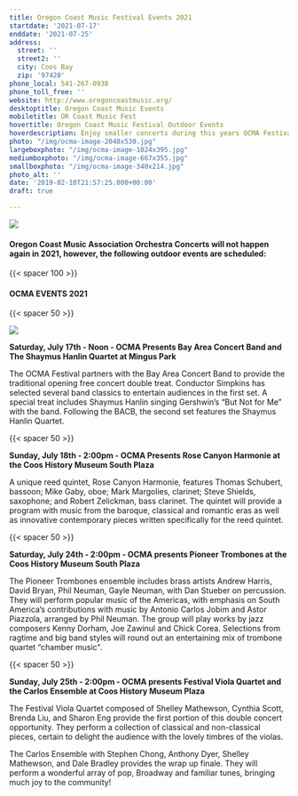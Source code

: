 ```yaml
---
title: Oregon Coast Music Festival Events 2021
startdate: '2021-07-17'
enddate: '2021-07-25'
address:
  street: ''
  street2: ''
  city: Coos Bay
  zip: '97420'
phone_local: 541-267-0938
phone_toll_free: ''
website: http://www.oregoncoastmusic.org/
desktoptitle: Oregon Coast Music Events
mobiletitle: OR Coast Music Fest
hovertitle: Oregon Coast Music Festival Outdoor Events
hoverdescription: Enjoy smaller concerts during this years OCMA Festival weeks.
photo: "/img/ocma-image-2048x530.jpg"
largeboxphoto: "/img/ocma-image-1024x395.jpg"
mediumboxphoto: "/img/ocma-image-667x355.jpg"
smallboxphoto: "/img/ocma-image-340x214.jpg"
photo_alt: ''
date: '2019-02-10T21:57:25.000+00:00'
draft: true

---
```


![](/img/ocma-image.jpeg)

#### **Oregon Coast Music Association Orchestra Concerts will not happen again in 2021, however, the following outdoor events are scheduled:**

{{< spacer 100 >}}

#### **OCMA EVENTS 2021**

{{< spacer 50 >}}

![](/img/shaymus.jpg)

**Saturday, July 17th - Noon - OCMA Presents Bay Area Concert Band and The Shaymus Hanlin Quartet at Mingus Park**

The OCMA Festival partners with the Bay Area Concert Band to provide the traditional opening free concert double treat. Conductor Simpkins has selected several band classics to entertain audiences in the first set. A special treat includes Shaymus Hanlin singing Gershwin’s “But Not for Me” with the band. Following the BACB, the second set features the Shaymus Hanlin Quartet.

{{< spacer 50 >}}

**Sunday, July 18th - 2:00pm - OCMA Presents Rose Canyon Harmonie at the Coos History Museum South Plaza**

A unique reed quintet, Rose Canyon Harmonie, features Thomas Schubert, bassoon; Mike Gaby, oboe; Mark Margolies, clarinet; Steve Shields, saxophone; and Robert Zelickman, bass clarinet. The quintet will provide a program with music from the baroque, classical and romantic eras as well as innovative contemporary pieces written specifically for the reed quintet.

{{< spacer 50 >}}

**Saturday, July 24th - 2:00pm - OCMA presents Pioneer Trombones at the Coos History Museum South Plaza**

The Pioneer Trombones ensemble includes brass artists Andrew Harris, David Bryan, Phil Neuman, Gayle Neuman, with Dan Stueber on percussion. They will perform popular music of the Americas, with emphasis on South America’s contributions with music by Antonio Carlos Jobim and Astor Piazzola, arranged by Phil Neuman. The group will play works by jazz composers Kenny Dorham, Joe Zawinul and Chick Corea. Selections from ragtime and big band styles will round out an entertaining mix of trombone quartet “chamber music".

{{< spacer 50 >}}

**Sunday, July 25th - 2:00pm - OCMA presents Festival Viola Quartet and the Carlos Ensemble at Coos History Museum Plaza**

The Festival Viola Quartet composed of Shelley Mathewson, Cynthia Scott, Brenda Liu, and Sharon Eng provide the first portion of this double concert opportunity. They perform a collection of classical and non-classical pieces, certain to delight the audience with the lovely timbres of the violas.

The Carlos Ensemble with Stephen Chong, Anthony Dyer, Shelley Mathewson, and Dale Bradley provides the wrap up finale. They will perform a wonderful array of pop, Broadway and familiar tunes, bringing much joy to the community!